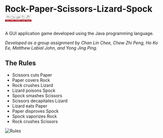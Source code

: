 # Rock-Paper-Scissors-Lizard-Spock <img src="/JavaGroupAssignment/image/readme images/Banner.png" alt="Banner" height="29" width="auto">

A GUI application game developed using the Java programming language.

*Developed as a group assignment by Chan Lin Chee, Chew Zhi Peng, Ho Ko Ee, Matthew Labial John, and Yong Jing Ping.*


## The Rules

* Scissors cuts Paper
* Paper covers Rock
* Rock crushes Lizard
* Lizard poisons Spock
* Spock smashes Scissors
* Scissors decapitates Lizard
* Lizard eats Paper
* Paper disproves Spock
* Spock vaporizes Rock
* Rock crushes Scissors

<img src="/JavaGroupAssignment/image/rule.jfif" alt="Rules">








